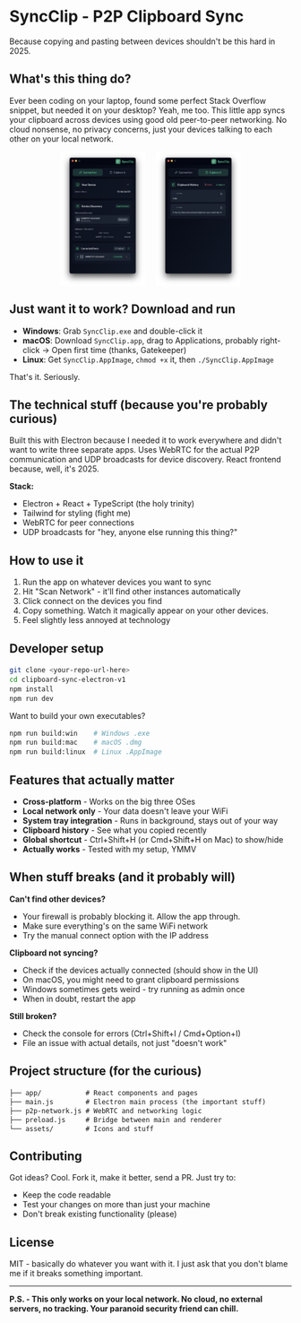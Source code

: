 # SyncClip - P2P Clipboard Sync

Because copying and pasting between devices shouldn't be this hard in 2025.

## What's this thing do?

Ever been coding on your laptop, found some perfect Stack Overflow snippet, but needed it on your desktop? Yeah, me too. This little app syncs your clipboard across devices using good old peer-to-peer networking. No cloud nonsense, no privacy concerns, just your devices talking to each other on your local network.

<div style="display: flex; gap: 20px; justify-content: center;">
  <img src="assets/01.png" alt="SyncClip Main Interface" width="30%" />
  <img src="assets/02.png" alt="Device Discovery and Connection" width="30%" />
</div>

## Just want it to work? Download and run

- **Windows**: Grab `SyncClip.exe` and double-click it
- **macOS**: Download `SyncClip.app`, drag to Applications, probably right-click → Open first time (thanks, Gatekeeper)
- **Linux**: Get `SyncClip.AppImage`, `chmod +x` it, then `./SyncClip.AppImage`

That's it. Seriously.

## The technical stuff (because you're probably curious)

Built this with Electron because I needed it to work everywhere and didn't want to write three separate apps. Uses WebRTC for the actual P2P communication and UDP broadcasts for device discovery. React frontend because, well, it's 2025.

**Stack:**

- Electron + React + TypeScript (the holy trinity)
- Tailwind for styling (fight me)
- WebRTC for peer connections
- UDP broadcasts for "hey, anyone else running this thing?"

## How to use it

1. Run the app on whatever devices you want to sync
2. Hit "Scan Network" - it'll find other instances automatically
3. Click connect on the devices you find
4. Copy something. Watch it magically appear on your other devices.
5. Feel slightly less annoyed at technology

## Developer setup

```bash
git clone <your-repo-url-here>
cd clipboard-sync-electron-v1
npm install
npm run dev
```

Want to build your own executables?

```bash
npm run build:win    # Windows .exe
npm run build:mac    # macOS .dmg
npm run build:linux  # Linux .AppImage
```

## Features that actually matter

- **Cross-platform** - Works on the big three OSes
- **Local network only** - Your data doesn't leave your WiFi
- **System tray integration** - Runs in background, stays out of your way
- **Clipboard history** - See what you copied recently
- **Global shortcut** - Ctrl+Shift+H (or Cmd+Shift+H on Mac) to show/hide
- **Actually works** - Tested with my setup, YMMV

## When stuff breaks (and it probably will)

**Can't find other devices?**

- Your firewall is probably blocking it. Allow the app through.
- Make sure everything's on the same WiFi network
- Try the manual connect option with the IP address

**Clipboard not syncing?**

- Check if the devices actually connected (should show in the UI)
- On macOS, you might need to grant clipboard permissions
- Windows sometimes gets weird - try running as admin once
- When in doubt, restart the app

**Still broken?**

- Check the console for errors (Ctrl+Shift+I / Cmd+Option+I)
- File an issue with actual details, not just "doesn't work"

## Project structure (for the curious)

```
├── app/           # React components and pages
├── main.js        # Electron main process (the important stuff)
├── p2p-network.js # WebRTC and networking logic
├── preload.js     # Bridge between main and renderer
└── assets/        # Icons and stuff
```

## Contributing

Got ideas? Cool. Fork it, make it better, send a PR. Just try to:

- Keep the code readable
- Test your changes on more than just your machine
- Don't break existing functionality (please)

## License

MIT - basically do whatever you want with it. I just ask that you don't blame me if it breaks something important.

---

**P.S. - This only works on your local network. No cloud, no external servers, no tracking. Your paranoid security friend can chill.**
